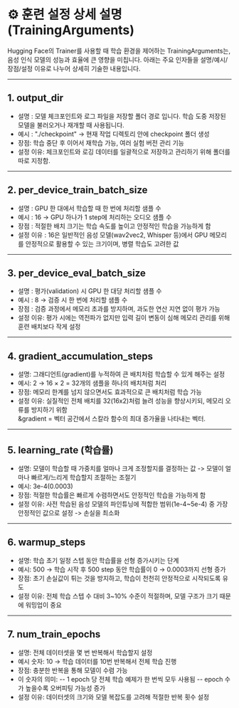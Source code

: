 # ⚙️ 훈련 설정 상세 설명 (TrainingArguments)
Hugging Face의 Trainer를 사용할 때 학습 환경을 제어하는 TrainingArguments는, 음성 인식 모델의 성능과 효율에 큰 영향을 미칩니다. 아래는 주요 인자들을 설명/예시/장점/설정 이유로 나누어 상세히 기술한 내용입니다.

---

## 1. output_dir
- 설명 : 모델 체크포인트와 로그 파일을 저장할  폴더 경로 입니다. 학습 도중 저장된 모델을 불러오거나 재개할 때 사용됩니다.
- 예시 : "./checkpoint" → 현재 작업 디렉토리 안에 checkpoint 폴더 생성
- 장점: 학습 중단 후 이어서 재학습 가능, 여러 실험 버전 관리 기능
- 설정 이유: 체크포인트와 로깅 데이터를 일괄적으로 저장하고 관리하기 위해 폴더를 따로 지정함.

---

## 2. per_device_train_batch_size
- 설명 : GPU 한 대에서 학습할 때 한 번에 처리할 샘플 수
- 예시 : 16 → GPU 하나가 1 step에 처리하는 오디오 샘플 수
- 장점 : 적절한 배치 크기는 학습 속도를 높이고 안정적인 학습을 가능하게 함
- 설정 이유 : 16은 일반적인 음성 모델(wav2vec2, Whisper 등)에서 GPU 메모리를 안정적으로 활용할 수 있는 크기이며, 병렬 학습도 고려한 값

---

## 3. per_device_eval_batch_size
- 설명 : 평가(validation) 시 GPU 한 대당 처리할 샘플 수
- 예시 : 8 → 검증 시 한 번에 처리할 샘플 수
- 장점 : 검증 과정에서 메모리 초과를 방지하며, 과도한 연산 지연 없이 평가 가능
- 설정 이유: 평가 시에는 역전파가 없지만 입력 길이 변동이 심해 메모리 관리를 위해 훈련 배치보다 작게 설정

---

## 4. gradient_accumulation_steps
- 설명: 그래디언트(gradient)를 누적하여 큰 배치처럼 학습할 수 있게 해주는 설정
- 예시: 2 → 16 × 2 = 32개의 샘플을 하나의 배치처럼 처리
- 장점: 메모리 한계를 넘지 않으면서도 효과적으로 큰 배치처럼 학습 가능
- 설정 이유: 실질적인 전체 배치를 32(16x2)처럼 늘려 성능을 향상시키되, 메모리 오류를 방지하기 위함 <br>
&gradient = 벡터 공간에서 스칼라 함수의 최대 증가율을 나타내는 벡터.

---

## 5. learning_rate (학습률)
- 설명: 모델이 학습할 때 가중치를 얼마나 크게 조정할지를 결정하는 값 -> 모델이 얼마나 빠르게/느리게 학습할지 조절하는 조절기
- 예시: 3e-4(0.0003)
- 장점: 적절한 학습률은 빠르게 수렴하면서도 안정적인 학습을 가능하게 함
- 설정 이유: 사전 학습된 음성 모델의 파인튜닝에 적합한 범위(1e-4~5e-4) 중 가장 안정적인 값으로 설정 -> 손실을 최소화

---

## 6. warmup_steps
- 설명: 학습 초기 일정 스텝 동안 학습률을 선형 증가시키는 단계
- 예시: 500  → 학습 시작 후 500 step 동안 학습률이 0 → 0.0003까지 선형 증가
- 장점: 초기 손실값이 튀는 것을 방지하고, 학습이 천천히 안정적으로 시작되도록 유도
- 설정 이유: 전체 학습 스텝 수 대비 3~10% 수준이 적절하며, 모델 구조가 크기 때문에 워밍업이 중요

---

## 7. num_train_epochs
- 설명: 전체 데이터셋을 몇 번 반복해서 학습할지 설정
- 예시 숫자: 10 → 학습 데이터를 10번 반복해서 전체 학습 진행
- 장점: 충분한 반복을 통해 모델이 수렴 가능
- 이 숫자의 의미:
-- 1 epoch 당 전체 학습 예제가 한 번씩 모두 사용됨
-- epoch 수가 높을수록 오버피팅 가능성 증가
- 설정 이유: 데이터셋의 크기와 모델 복잡도를 고려해 적절한 반복 횟수 설정








